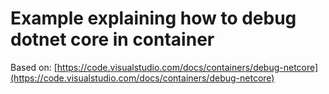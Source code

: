 # Example explaining how to debug dotnet core in container

Based on:
[https://code.visualstudio.com/docs/containers/debug-netcore](https://code.visualstudio.com/docs/containers/debug-netcore)
